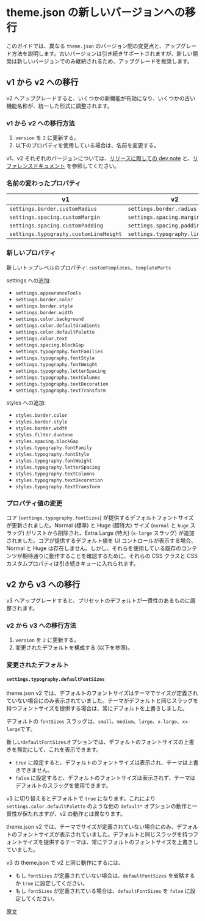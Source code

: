 <!-- 
# Migrating Theme.json to Newer Versions
 -->
# theme.json の新しいバージョンへの移行

<!-- 
This guide documents the changes between different `theme.json` versions and how to upgrade. Using older versions will continue to be supported. Upgrading is recommended because new development will continue in the newer versions.
 -->
このガイドでは、異なる `theme.json` のバージョン間の変更点と、アップグレード方法を説明します。古いバージョンは引き続きサポートされますが、新しい開発は新しいバージョンでのみ継続されるため、アップグレードを推奨します。

<!-- 
## Migrating from v1 to v2
 -->
## v1 から v2 への移行

<!-- 
Upgrading to v2 enables some new features and adjusts the naming of some old features to be more consistent with one another.
 -->
v2 へアップグレードすると、いくつかの新機能が有効になり、いくつかの古い機能名称が、統一した形式に調整されます。

<!-- 
### How to migrate from v1 to v2:
 -->
### v1 から v2 への移行方法

<!-- 
1. Update `version` to `2`.
2. Rename the properties that were updated (see below) if you're using them.
 -->
1. `version` を `2` に更新する。
2. 以下のプロパティを使用している場合は、名前を変更する。

<!-- 
Refer to the [dev note for the release](https://make.wordpress.org/core/2022/01/08/updates-for-settings-styles-and-theme-json/) and the [reference documents](/docs/reference-guides/theme-json-reference/README.md) for the respective v1 and v2 versions.
 -->
v1、v2 それぞれのバージョンについては、[リリースに際しての dev note](https://make.wordpress.org/core/2022/01/08/updates-for-settings-styles-and-theme-json/) と、[リファレンスドキュメント](https://ja.wordpress.org/team/handbook/block-editor/reference-guides/theme-json-reference/) を参照してください。

<!-- 
### Renamed properties
 -->
### 名前の変わったプロパティ

| v1                                         | v2                                   |
| ------------------------------------------ | ------------------------------------ |
| `settings.border.customRadius`             | `settings.border.radius`             |
| `settings.spacing.customMargin`            | `settings.spacing.margin`            |
| `settings.spacing.customPadding`           | `settings.spacing.padding`           |
| `settings.typography.customLineHeight`     | `settings.typography.lineHeight`     |

<!-- 
### New properties
 -->
### 新しいプロパティ
<!-- 
New top-level properties: `customTemplates`, `templateParts`.
 -->
新しいトップレベルのプロパティ: `customTemplates`、`templateParts`

<!-- 
Additions to settings:
 -->
settings への追加:

- `settings.appearanceTools`
- `settings.border.color`
- `settings.border.style`
- `settings.border.width`
- `settings.color.background`
- `settings.color.defaultGradients`
- `settings.color.defaultPalette`
- `settings.color.text`
- `settings.spacing.blockGap`
- `settings.typography.fontFamilies`
- `settings.typography.fontStyle`
- `settings.typography.fontWeight`
- `settings.typography.letterSpacing`
- `settings.typography.textColumns`
- `settings.typography.textDecoration`
- `settings.typography.textTransform`
<!-- 
Additions to styles:
 -->
styles への追加:

- `styles.border.color`
- `styles.border.style`
- `styles.border.width`
- `styles.filter.duotone`
- `styles.spacing.blockGap`
- `styles.typography.fontFamily`
- `styles.typography.fontStyle`
- `styles.typography.fontWeight`
- `styles.typography.letterSpacing`
- `styles.typography.textColumns`
- `styles.typography.textDecoration`
- `styles.typography.textTransform`
<!-- 
### Changes to property values
 -->
### プロパティ値の変更
<!-- 
The default font sizes provided by core (`settings.typography.fontSizes`) have been updated. The Normal and Huge sizes (with `normal` and `huge` slugs) have been removed from the list, and Extra Large (`x-large` slug) has been added. When the UI controls show the default values provided by core, Normal and Huge will no longer be present. However, their CSS classes and CSS Custom Properties are still enqueued to make sure existing content that uses them still works as expected.
 -->
コア (`settings.typography.fontSizes`) が提供するデフォルトフォントサイズが更新されました。Normal (標準) と Huge (超特大) サイズ (`normal` と `huge` スラッグ) がリストから削除され、Extra Large (特大) (`x-large` スラッグ) が追加されました。コアが提供するデフォルト値を UI コントロールが表示する場合、Normal と Huge は存在しません。しかし、それらを使用している既存のコンテンツが期待通りに動作することを確認するために、それらの CSS クラスと CSS カスタムプロパティは引き続きキューに入れられます。

<!-- 
## Migrating from v2 to v3
 -->
## v2 から v3 への移行

<!-- 
Upgrading to v3 adjusts preset defaults to be more consistent with one another.
 -->
v3 へアップグレードすると、プリセットのデフォルトが一貫性のあるものに調整されます。

<!-- 
### How to migrate from v2 to v3:
 -->
### v2 から v3 への移行方法

<!-- 
1. Update `version` to `3`.
2. Configure the changed defaults (see below).
 -->
1. `version` を `2` に更新する。
2. 変更されたデフォルトを構成する (以下を参照)。

<!-- 
### Changed defaults
 -->
### 変更されたデフォルト

#### `settings.typography.defaultFontSizes`

<!-- 
In theme.json v2, the default font sizes were only shown when theme sizes were not defined. A theme providing font sizes with the same slugs as the defaults would always override them.
 -->
theme.json v2 では、デフォルトのフォントサイズはテーマでサイズが定義されていない場合にのみ表示されていました。テーマがデフォルトと同じスラッグを持つフォントサイズを提供する場合は、常にデフォルトを上書きしました。

<!-- 
The default `fontSizes` slugs are: `small`, `medium`, `large`, `x-large`, and `xx-large`.
 -->
デフォルトの `fontSizes` スラッグは、`small`、`medium`、`large`、`x-large`、`xx-large`です。

<!-- 
The new `defaultFontSizes` option gives control over showing default font sizes and preventing those defaults from being overridden.
 -->
新しい`defaultFontSizes`オプションでは、デフォルトのフォントサイズの上書きを無効にして、これを表示できます。

<!-- 
- When set to `true` it will show the default font sizes and prevent them from being overridden by the theme.
- When set to `false` it will hide the default font sizes and allow the theme to use the default slugs.
 -->
- `true` に設定すると、デフォルトのフォントサイズは表示され、テーマは上書きできません。
- `false` に設定すると、デフォルトのフォントサイズは表示されず、テーマはデフォルトのスラッグを使用できます。

<!-- 
It is `true` by default when switching to v3. This is to be consistent with how other `default*` options work such as `settings.color.defaultPalette`, but differs from the behavior in v2.
 -->
v3 に切り替えるとデフォルトで `true` になります。これにより `settings.color.defaultPalette` のような他の `default*` オプションの動作と一貫性が保たれますが、v2 の動作とは異なります。

<!-- 
In theme.json v2, the default font sizes were only shown when theme sizes were not defined. A theme providing font sizes with the same slugs as the defaults would always override the default ones.
 -->
theme.json v2 では、テーマでサイズが定義されていない場合にのみ、デフォルトのフォントサイズが表示されていました。デフォルトと同じスラッグを持つフォントサイズを提供するテーマは、常にデフォルトのフォントサイズを上書きしていました。

<!-- 
To keep behavior similar to v2 with a v3 theme.json:
* If you do not have any `fontSizes` defined, `defaultFontSizes` can be left out or set to `true`.
* If you have some `fontSizes` defined, set `defaultFontSizes` to `false`.
 -->
v3 の theme.json で v2 と同じ動作にするには、
* もし `fontSizes` が定義されていない場合は、`defaultFontSizes` を省略するか `true` に設定してください。
* もし `fontSizes` が定義されている場合は、`defaultFontSizes` を `false` に設定してください。

[原文](https://github.com/WordPress/gutenberg/blob/trunk/docs/reference-guides/theme-json-reference/theme-json-migrations.md)
